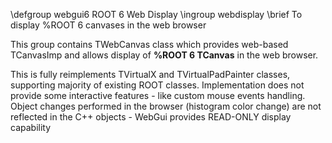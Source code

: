 \defgroup webgui6 ROOT 6 Web Display
\ingroup webdisplay
\brief To display %ROOT 6 canvases in the web browser

This group contains TWebCanvas class which provides web-based TCanvasImp
and allows display of **%ROOT 6 TCanvas** in the web browser.

This is fully reimplements TVirtualX and TVirtualPadPainter classes,
supporting majority of existing ROOT classes. Implementation does not
provide some interactive features - like custom mouse events handling.
Object changes performed in the browser (histogram color change)
are not reflected in the C++ objects -
WebGui provides READ-ONLY display capability

